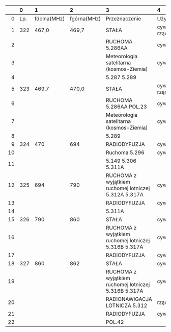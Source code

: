 |    | 0   | 1           | 2           | 3                                                    | 4               |
|---:|:----|:------------|:------------|:-----------------------------------------------------|:----------------|
|  0 | Lp. | fdolna(MHz) | fgórna(MHz) | Przeznaczenie                                        | Użytkowanie     |
|  1 | 322 | 467,0       | 469,7       | STAŁA                                                | cywilno-rządowe |
|  2 |     |             |             | RUCHOMA 5.286AA                                      | cywilne         |
|  3 |     |             |             | Meteorologia satelitarna (kosmos-Ziemia)             | cywilne         |
|  4 |     |             |             | 5.287 5.289                                          |                 |
|  5 | 323 | 469,7       | 470,0       | STAŁA                                                | cywilno-rządowe |
|  6 |     |             |             | RUCHOMA 5.286AA POL.23                               | cywilne         |
|  7 |     |             |             | Meteorologia satelitarna (kosmos-Ziemia)             | cywilne         |
|  8 |     |             |             | 5.289                                                |                 |
|  9 | 324 | 470         | 694         | RADIODYFUZJA                                         | cywilne         |
| 10 |     |             |             | Ruchoma 5.296                                        | cywilne         |
| 11 |     |             |             | 5.149 5.306 5.311A                                   |                 |
| 12 | 325 | 694         | 790         | RUCHOMA z wyjątkiem ruchomej lotniczej 5.312A 5.317A | cywilne         |
| 13 |     |             |             | RADIODYFUZJA                                         | cywilne         |
| 14 |     |             |             | 5.311A                                               |                 |
| 15 | 326 | 790         | 860         | STAŁA                                                | cywilne         |
| 16 |     |             |             | RUCHOMA z wyjątkiem ruchomej lotniczej 5.316B 5.317A | cywilne         |
| 17 |     |             |             | RADIODYFUZJA                                         | cywilne         |
| 18 | 327 | 860         | 862         | STAŁA                                                | cywilne         |
| 19 |     |             |             | RUCHOMA z wyjątkiem ruchomej lotniczej 5.316B 5.317A | cywilne         |
| 20 |     |             |             | RADIONAWIGACJA LOTNICZA 5.312                        | rządowe         |
| 21 |     |             |             | RADIODYFUZJA                                         | cywilne         |
| 22 |     |             |             | POL.42                                               |                 |